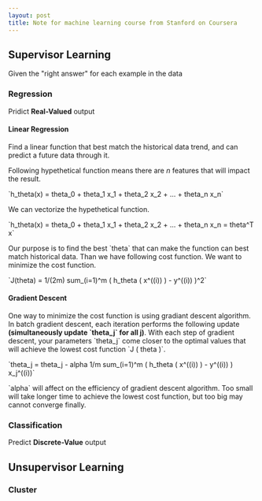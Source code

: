 ```yaml
---
layout: post
title: Note for machine learning course from Stanford on Coursera
---
```

<script type="text/javascript" src="http://cdn.mathjax.org/mathjax/latest/MathJax.js?config=AM_HTMLorMML-full"></script>

## Supervisor Learning

  Given the "right answer" for each example in the data

### Regression

  Pridict **Real-Valued** output

#### Linear Regression

Find a linear function that best match the historical data trend, and can predict a future data through it.

Following hypethetical function means there are *n* features that will impact the result.

<div>
`h_theta(x) = theta_0 + theta_1 x_1 + theta_2 x_2 + ... + theta_n x_n`
</div>

We can vectorize the hypethetical function.

<div>
`h_theta(x) = theta_0 + theta_1 x_1 + theta_2 x_2 + ... + theta_n x_n = theta^T x`	
</div>

Our purpose is to find the best \`theta\` that can make the function can best match historical data. Than we have following cost function. We want to minimize the cost function.

<div>
`J(theta) = 1/(2m) sum_(i=1)^m ( h_theta ( x^((i)) ) - y^((i)) )^2`
</div>

#### Gradient Descent

One way to minimize the cost function is using gradiant descent algorithm. In batch gradient descent, each iteration performs the  following update **(simultaneously update \`theta_j\` for all j)**. With each step of gradient descent, your parameters \`theta_j\` come closer to the optimal values that will achieve the lowest cost function \`J ( theta )\`.

<div>
`theta_j = theta_j - alpha 1/m sum_(i=1)^m ( h_theta ( x^((i)) ) - y^((i)) ) x_j^((i))`
</div>

\`alpha\` will affect on the efficiency of gradient descent algorithm. Too small will take longer time to achieve the lowest cost function, but too big may cannot converge finally. 


### Classification
    
  Predict **Discrete-Value** output



## Unsupervisor Learning

### Cluster